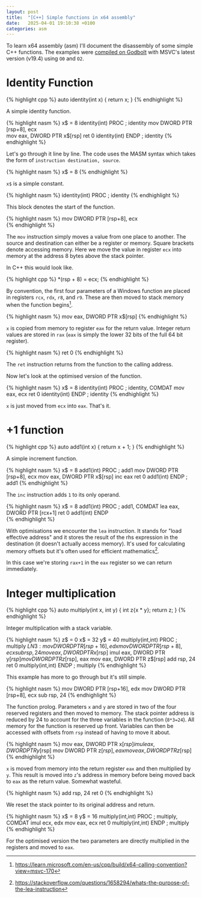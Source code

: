 ```yaml
---
layout: post
title:  "[C++] Simple functions in x64 assembly"
date:   2025-04-01 19:10:38 +0100
categories: asm
---
```


To learn x64 assembly (asm) I'll document the disassembly of some simple C++ functions.
The examples were [compiled on Godbolt](https://godbolt.org/z/4hEYfx3KW) with MSVC's latest version (v19.4) using  `O0` and `O2`.

# Identity Function

{% highlight cpp %}
auto identity(int x) {
    return x;
}
{% endhighlight %}

A simple identity function.

{% highlight nasm %}
x$ = 8
identity(int) PROC                              ; identity
        mov     DWORD PTR [rsp+8], ecx  
        mov     eax, DWORD PTR x$[rsp]
        ret     0
identity(int) ENDP                              ; identity
{% endhighlight %}

Let's go through it line by line.
The code uses the MASM syntax which takes the form of `instruction destination, source`.

{% highlight nasm %}
x$ = 8
{% endhighlight %}

`x$` is a simple constant.

{% highlight nasm %}
identity(int) PROC                              ; identity
{% endhighlight %}

This block denotes the start of the function.

{% highlight nasm %}
mov     DWORD PTR [rsp+8], ecx  
{% endhighlight %}

The `mov` instruction simply moves a value from one place to another.
The source and destination can either be a register or memory.
Square brackets denote accessing memory.
Here we move the value in register `ecx` into memory at the address 8 bytes above the stack pointer.

In C++ this would look like.

{% highlight cpp %}
    *(rsp + 8) = ecx;
{% endhighlight %}

By convention, the first four parameters of a Windows function are placed in registers `rcx`, `rdx`, `r8`, and `r9`.
These are then moved to stack memory when the function begins[^1].

{% highlight nasm %}
mov     eax, DWORD PTR x$[rsp]
{% endhighlight %}

`x` is copied from memory to register `eax` for the return value.
Integer return values are stored in `rax` (`eax` is simply the lower 32 bits of the full 64 bit register).

{% highlight nasm %}
ret     0
{% endhighlight %}

The `ret` instruction returns from the function to the calling address.

Now let's look at the optimised version of the function.

{% highlight nasm %}
x$ = 8
identity(int) PROC                              ; identity, COMDAT
        mov     eax, ecx
        ret     0
identity(int) ENDP                              ; identity
{% endhighlight %}

`x` is just moved from `ecx` into `eax`. That's it.

# +1 function

{% highlight cpp %}
auto add1(int x) {
    return x + 1;
}
{% endhighlight %}

A simple increment function.

{% highlight nasm %}
x$ = 8
add1(int) PROC                                  ; add1
        mov     DWORD PTR [rsp+8], ecx
        mov     eax, DWORD PTR x$[rsp]
        inc     eax
        ret     0
add1(int) ENDP                                  ; add1
{% endhighlight %}

The `inc` instruction adds `1` to its only operand.

{% highlight nasm %}
x$ = 8
add1(int) PROC                                  ; add1, COMDAT
        lea     eax, DWORD PTR [rcx+1]
        ret     0
add1(int) ENDP    
{% endhighlight %}

With optimisations we encounter the `lea` instruction.
It stands for "load effective address" and it stores the result of the rhs expression in the destination (it doesn't actually access memory).
It's used for calculating memory offsets but it's often used for efficient mathematics[^2].

In this case we're storing `rax+1` in the `eax` register so we can return immediately.

# Integer multiplication

{% highlight cpp %}
auto multiply(int x, int y) {
    int z{x * y};
    return z;
}
{% endhighlight %}

Integer multiplication with a stack variable.

{% highlight nasm %}
z$ = 0
x$ = 32
y$ = 40
multiply(int,int) PROC                       ; multiply
$LN3:
        mov     DWORD PTR [rsp+16], edx
        mov     DWORD PTR [rsp+8], ecx
        sub     rsp, 24
        mov     eax, DWORD PTR x$[rsp]
        imul    eax, DWORD PTR y$[rsp]
        mov     DWORD PTR z$[rsp], eax
        mov     eax, DWORD PTR z$[rsp]
        add     rsp, 24
        ret     0
multiply(int,int) ENDP                       ; multiply
{% endhighlight %}

This example has more to go through but it's still simple.

{% highlight nasm %}
mov     DWORD PTR [rsp+16], edx
mov     DWORD PTR [rsp+8], ecx
sub     rsp, 24
{% endhighlight %}

The function prolog. 
Parameters `x` and `y` are stored in two of the four reserved registers and then moved to memory.
The stack pointer address is reduced by 24 to account for the three variables in the function (`8*3=24`).
All memory for the function is reserved up front.
Variables can then be accessed with offsets from `rsp` instead of having to move it about.

{% highlight nasm %}
mov     eax, DWORD PTR x$[rsp]
imul    eax, DWORD PTR y$[rsp]
mov     DWORD PTR z$[rsp], eax
mov     eax, DWORD PTR z$[rsp]
{% endhighlight %}

`x` is moved from memory into the return register `eax` and then multiplied by `y`.
This result is moved into `z`'s address in memory before being moved back to `eax` as the return value.
Somewhat wasteful.

{% highlight nasm %}
add     rsp, 24
ret     0
{% endhighlight %}

We reset the stack pointer to its original address and return.

{% highlight nasm %}
x$ = 8
y$ = 16
multiply(int,int) PROC                       ; multiply, COMDAT
        imul    ecx, edx
        mov     eax, ecx
        ret     0
multiply(int,int) ENDP                       ; multiply
{% endhighlight %}

For the optimised version the two parameters are directly multiplied in the registers and moved to `eax`.


[^1]: <https://learn.microsoft.com/en-us/cpp/build/x64-calling-convention?view=msvc-170>
[^2]: <https://stackoverflow.com/questions/1658294/whats-the-purpose-of-the-lea-instruction>